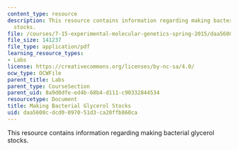 ```yaml
---
content_type: resource
description: This resource contains information regarding making bacterial glycerol
  stocks.
file: /courses/7-15-experimental-molecular-genetics-spring-2015/daa5608cdcd0097051d3ca20ffb860ca_MIT7_15S15_MakingBacterial.pdf
file_size: 141237
file_type: application/pdf
learning_resource_types:
- Labs
license: https://creativecommons.org/licenses/by-nc-sa/4.0/
ocw_type: OCWFile
parent_title: Labs
parent_type: CourseSection
parent_uid: 8a9d0dfe-ed4b-68b4-d111-c90332844534
resourcetype: Document
title: Making Bacterial Glycerol Stocks
uid: daa5608c-dcd0-0970-51d3-ca20ffb860ca
---
```

This resource contains information regarding making bacterial glycerol stocks.